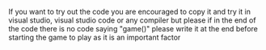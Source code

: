 If you want to try out the code you are encouraged to copy it and try it in visual studio, visual studio code or any compiler but please if in the end of the code there is no code saying "game()" please write it at the end before starting the game to play as it is an important factor

